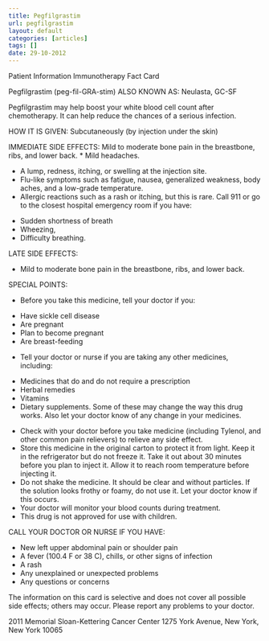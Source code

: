 ```yaml
---
title: Pegfilgrastim
url: pegfilgrastim
layout: default
categories: [articles]
tags: []
date: 29-10-2012
---
```

Patient Information 
Immunotherapy Fact Card

Pegfilgrastim (peg-fil-GRA-stim)
ALSO KNOWN AS: Neulasta, GC-SF

Pegfilgrastim may help boost your white blood cell count after chemotherapy. It can help reduce the chances of a serious infection.  

HOW IT IS GIVEN:
Subcutaneously (by injection under the skin)

IMMEDIATE SIDE EFFECTS:
Mild to moderate bone pain in the breastbone, ribs, and lower back. * Mild headaches. 
* A lump, redness, itching, or swelling at the injection site.
* Flu-like symptoms such as fatigue, nausea, generalized weakness, body aches, and a low-grade temperature.
* Allergic reactions such as a rash or itching, but this is rare.  Call 911 or go to the closest hospital emergency room if you have: 
- Sudden shortness of breath
- Wheezing,
- Difficulty breathing.

LATE SIDE EFFECTS:
* Mild to moderate bone pain in the breastbone, ribs, and lower back. 

SPECIAL POINTS:
* Before you take this medicine, tell your doctor if you: 
- Have sickle cell disease
- Are pregnant
- Plan to become pregnant
- Are breast-feeding 
* Tell your doctor or nurse if you are taking any other medicines, including: 
- Medicines that do and do not require a prescription
- Herbal remedies
- Vitamins
- Dietary supplements. 
Some of these may change the way this drug works.  Also let your doctor know of any change in your medicines.
* Check with your doctor before you take medicine (including Tylenol, and other common pain relievers) to relieve any side effect.
* Store this medicine in the original carton to protect it from light.  Keep it in the refrigerator but do not freeze it.  Take it out about 30 minutes before you plan to inject it. Allow it to reach room temperature before injecting it.
* Do not shake the medicine.  It should be clear and without particles.  If the solution looks frothy or foamy, do not use it.  Let your doctor know if this occurs.
* Your doctor will monitor your blood counts during treatment.
* This drug is not approved for use with children.

CALL YOUR DOCTOR OR NURSE IF YOU HAVE:
* New left upper abdominal pain or shoulder pain
* A fever (100.4 F or 38 C), chills, or other signs of infection
* A rash
* Any unexplained or unexpected problems
* Any questions or concerns 


The information on this card is selective and does not cover all possible side effects; others may occur. Please report any problems to your doctor.

2011 Memorial Sloan-Kettering Cancer Center
1275 York Avenue, New York, New York 10065